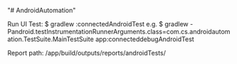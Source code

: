 "# AndroidAutomation" 

Run UI Test:
$ gradlew <path of file> <lib>:connected<build variants>AndroidTest
e.g.
$ gradlew -Pandroid.testInstrumentationRunnerArguments.class=com.cs.androidautomation.TestSuite.MainTestSuite app:connecteddebugAndroidTest

Report path:
<path of project>/app/build/outputs/reports/androidTests/